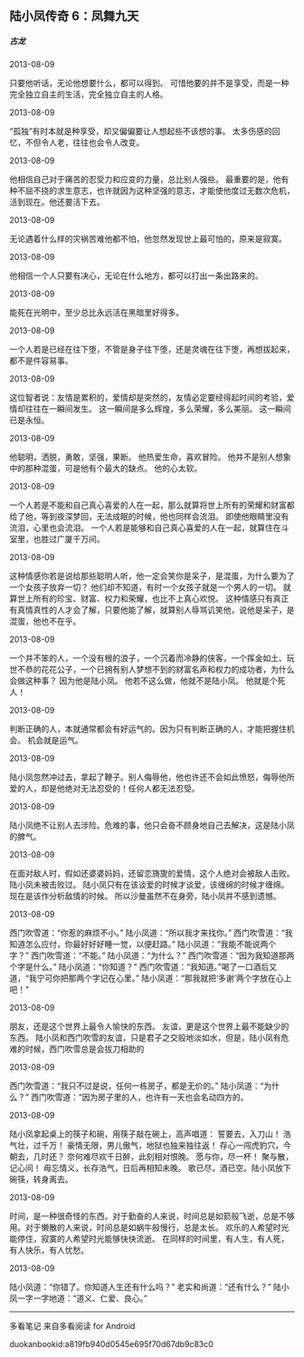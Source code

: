 ## 陆小凤传奇 6：凤舞九天

##### 古龙

  

2013-08-09

只要他听话，无论他想要什么，都可以得到。 可惜他要的并不是享受，而是一种完全独立自主的生活，完全独立自主的人格。

  

2013-08-09

“孤独”有时本就是种享受，却又偏偏要让人想起些不该想的事。 太多伤感的回忆，不但令人老，往往也会令人改变。

  

2013-08-09

他相信自己对于痛苦的忍受力和应变的力量，总比别人强些。
最重要的是，他有种不屈不挠的求生意志，也许就因为这种坚强的意志，才能使他度过无数次危机，活到现在。他还要活下去。

  

2013-08-09

无论遇着什么样的灾祸苦难他都不怕，他忽然发现世上最可怕的，原来是寂寞。

  

2013-08-09

他相信一个人只要有决心，无论在什么地方，都可以打出一条出路来的。

  

2013-08-09

能死在光明中，至少总比永远活在黑暗里好得多。

  

2013-08-09

一个人若是已经在往下堕，不管是身子往下堕，还是灵魂在往下堕，再想拔起来，都不是件容易事。

  

2013-08-09

这位智者说：友情是累积的，爱情却是突然的，友情必定要经得起时间的考验，爱情却往往在一瞬间发生。 这一瞬间是多么辉煌，多么荣耀，多么美丽。 这一瞬间已是永恒。

  

2013-08-09

他聪明，洒脱，勇敢，坚强，果断。 他热爱生命，喜欢冒险。 他并不是别人想象中的那种混蛋，可是他有个最大的缺点。 他的心太软。

  

2013-08-09

一个人若是不能和自己真心喜爱的人在一起，那么就算将世上所有的荣耀和财富都给了他，等到夜深梦回，无法成眠的时候，他也同样会流泪。
即使他眼睛里没有流泪，心里也会流泪。 一个人若是能够和自己真心喜爱的人在一起，就算住在斗室里，也胜过广厦千万间。

  

2013-08-09

这种情感你若是说给那些聪明人听，他一定会笑你是呆子，是混蛋，为什么要为了一个女孩子放弃一切？ 他们却不知道，有时一个女孩子就是一个男人的一切。
就算世上所有的珍宝、财富、权力和荣耀，也比不上真心欢悦。
这种情感只有真正有真情真性的人才会了解，只要他能了解，就算别人辱骂讥笑他，说他是呆子，是混蛋，他也不在乎。

  

2013-08-09

一个并不笨的人，一个没有根的浪子，一个沉着而冷静的侠客，一个挥金如土、玩世不恭的花花公子，一个已拥有别人梦想不到的财富名声和权力的成功者，为什么会做这种事？
因为他是陆小凤。 他若不这么做，他就不是陆小凤。 他就是个死人！

  

2013-08-09

判断正确的人，本就通常都会有好运气的。因为只有判断正确的人，才能把握住机会。 机会就是运气。

  

2013-08-09

陆小凤忽然冲过去，拿起了鞭子。别人侮辱他，他也许还不会如此愤怒，侮辱他所爱的人，却是他绝对无法忍受的！任何人都无法忍受。

  

2013-08-09

陆小凤绝不让别人去涉险。危难的事，他只会奋不顾身地自己去解决，这是陆小凤的脾气。

  

2013-08-09

在面对敌人时，假如还婆婆妈妈，还留恋旖旎的爱情，这个人绝对会被敌人击败。 陆小凤未被击败过。 陆小凤只有在该谈爱的时候才谈爱，该缠绵的时候才缠绵。
现在是该作分析敌情的时候。 所以沙曼虽然不在身旁，陆小凤并不感到遗憾。

  

2013-08-09

西门吹雪道：“你惹的麻烦不小。” 陆小凤道：“所以我才来找你。” 西门吹雪道：“我知道怎么应付，你最好好好睡一觉，以便赶路。”
陆小凤道：“我能不能说两个字？” 西门吹雪道：“不能。” 陆小凤道：“为什么？” 西门吹雪道：“因为我知道那两个字是什么。” 陆小凤道：“你知道？”
西门吹雪道：“我知道。”喝了一口酒后又道，“我宁可你把那两个字记在心里。” 陆小凤道：“那我就把‘多谢’两个字放在心上吧！”

  

2013-08-09

朋友，还是这个世界上最令人愉快的东西。 友谊，更是这个世界上最不能缺少的东西。
陆小凤和西门吹雪的友谊，只是君子之交般地淡如水，但是，陆小凤有危难的时候，西门吹雪总是会拔刀相助的

  

2013-08-09

西门吹雪道：“我只不过是说，任何一栋房子，都是无价的。” 陆小凤道：“为什么？” 西门吹雪道：“因为房子里的人，也许有一天也会名动四方的。

  

2013-08-09

陆小凤拿起桌上的筷子和碗，用筷子敲在碗上，高声唱道： 誓要去，入刀山！ 浩气壮，过千万！ 豪情无限，男儿傲气，地狱也独来独往返！
存心一闯虎豹穴，今朝去，几时还？ 奈何难尽欢千日醉，此刻相对恨晚。 愿与你，尽一杯！ 聚与散，记心间！ 毋忘情义，长存浩气，日后再相知未晚。
歌已尽，酒已空。陆小凤放下碗筷，转身离去。

  

2013-08-09

时间，是一种很奇怪的东西。对于勤奋的人来说，时间总是如箭般飞逝，总是不够用。对于懒散的人来说，时间总是如蜗牛般慢行，总是太长。
欢乐的人希望时光能停住，寂寞的人希望时光能够快快流逝。 在同样的时间里，有人生，有人死，有人快乐，有人忧愁。

  

2013-08-09

陆小凤道：“你错了。你知道人生还有什么吗？” 老实和尚道：“还有什么？” 陆小凤一字一字地道：“道义、仁爱、良心。”

* * *

多看笔记 来自多看阅读 for Android

duokanbookid:a819fb940d0545e695f70d67db9c83c0


